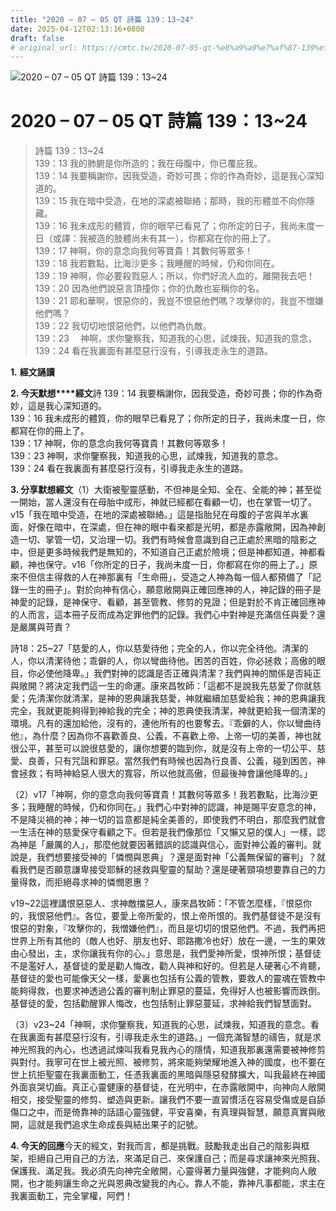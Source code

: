 ```yaml
---
title: "2020 – 07 – 05 QT 詩篇 139：13~24"
date: 2025-04-12T02:13:16+0800
draft: false
# original_url: https://cmtc.tw/2020-07-05-qt-%e8%a9%a9%e7%af%87-139%ef%bc%9a1324
---
```


![2020 – 07 – 05 QT 詩篇 139：13~24](/images/qt.jpg   "2020 – 07 – 05 QT 詩篇 139：13~24")

# 2020 – 07 – 05 QT 詩篇 139：13~24

> 詩篇 139：13~24  
> 139：13 我的肺腑是你所造的；我在母腹中，你已覆庇我。  
> 139：14 我要稱謝你，因我受造，奇妙可畏；你的作為奇妙，這是我心深知道的。  
> 139：15 我在暗中受造，在地的深處被聯絡；那時，我的形體並不向你隱藏。  
> 139：16 我未成形的體質，你的眼早已看見了；你所定的日子，我尚未度一日（或譯：我被造的肢體尚未有其一），你都寫在你的冊上了。  
> 139：17 神啊，你的意念向我何等寶貴！其數何等眾多！  
> 139：18 我若數點，比海沙更多；我睡醒的時候，仍和你同在。  
> 139：19 神啊，你必要殺戮惡人；所以，你們好流人血的，離開我去吧！  
> 139：20 因為他們說惡言頂撞你；你的仇敵也妄稱你的名。  
> 139：21 耶和華啊，恨惡你的，我豈不恨惡他們嗎？攻擊你的，我豈不憎嫌他們嗎？  
> 139：22 我切切地恨惡他們，以他們為仇敵。  
> 139：23 　神啊，求你鑒察我，知道我的心思，試煉我，知道我的意念，  
> 139：24 看在我裏面有甚麼惡行沒有，引導我走永生的道路。

**1.** **經文誦讀**

**2. 今天默想****經文**詩 139：14 我要稱謝你，因我受造，奇妙可畏；你的作為奇妙，這是我心深知道的。  
139：16 我未成形的體質，你的眼早已看見了；你所定的日子，我尚未度一日，你都寫在你的冊上了。  
139：17 神啊，你的意念向我何等寶貴！其數何等眾多！  
139：23 神啊，求你鑒察我，知道我的心思，試煉我，知道我的意念。  
139：24 看在我裏面有甚麼惡行沒有，引導我走永生的道路。

**3. 分享默想經文**（1）大衛被聖靈感動，不但神是全知、全在、全能的神；甚至從一開始，當人還沒有在母胎中成形，神就已經都在看顧一切，也在掌管一切了。v15「我在暗中受造，在地的深處被聯絡。」這是指胎兒在母腹的子宮與羊水裏面，好像在暗中，在深處，但在神的眼中看來都是光明，都是赤露敞開，因為神創造一切、掌管一切，又治理一切。我們有時候會意識到自己正處於黑暗的陰影之中，但是更多時候我們是無知的，不知道自己正處於險境；但是神都知道，神都看顧，神也保守。v16「你所定的日子，我尚未度一日，你都寫在你的冊上了。」原來不但信主得救的人在神那裏有「生命冊」，受造之人神為每一個人都預備了「記錄一生的冊子」。對於向神有信心，願意敞開與正確回應神的人，神記錄的冊子是神愛的記錄，是神保守、看顧，甚至管教、修剪的見證；但是對於不肯正確回應神的人而言，這本冊子反而成為定罪他們的記錄。我們心中對神是充滿信任與愛？還是嚴厲與苛責？

詩18：25~27「慈愛的人，你以慈愛待他；完全的人，你以完全待他。清潔的人，你以清潔待他；乖僻的人，你以彎曲待他。困苦的百姓，你必拯救；高傲的眼目，你必使他降卑。」我們對神的認識是否正確與清潔？我們與神的關係是否純正與敞開？將決定我們這一生的命運。康來昌牧師：「這都不是說我先慈愛了你就慈愛；先清潔你就清潔，是神的恩典讓我慈愛，神就繼續加慈愛給我；神的恩典讓我完全，我就更能夠得到神給我的完全；神的恩典使我清潔，神就更給我一個清潔的環境。凡有的還加給他，沒有的，連他所有的也要奪去。『乖僻的人，你以彎曲待他』，為什麼？因為你不喜歡善良、公義，不喜歡上帝、上帝一切的美善，神也就很公平，甚至可以說很慈愛的，讓你想要的臨到你，就是沒有上帝的一切公平、慈愛、良善，只有咒詛和罪惡。當然我們有時候也因為行良善、公義，碰到困苦，神會拯救；有時神給惡人很大的寬容，所以他就高傲，但最後神會讓他降卑的。」

（2）v17「神啊，你的意念向我何等寶貴！其數何等眾多！我若數點，比海沙更多；我睡醒的時候，仍和你同在。」我們心中對神的認識，神是賜平安意念的神，不是降災禍的神；神一切的旨意都是純全美善的，即使我們不明白，那麼我們就會一生活在神的慈愛保守看顧之下。但若是我們像那位「又懶又惡的僕人」一樣，認為神是「嚴厲的人」，那麼他就要因著錯誤的認識與信心，面對神公義的審判。就說是，我們想要接受神的「憐憫與恩典」？還是面對神「公義無保留的審判」？就看我們是否願意謙卑接受耶穌的拯救與聖靈的幫助？還是硬著頸項想要靠自己的力量得救，而拒絕尋求神的憐憫恩惠？

v19~22這裡講恨惡惡人、求神敵擋惡人，康來昌牧師：「不管怎麼樣，『恨惡你的，我恨惡他們』。各位，要愛上帝所愛的，恨上帝所恨的。我們基督徒不是沒有恨惡的對象，『攻擊你的，我憎嫌他們』，而且是切切的恨惡他們。不過，我們再把世界上所有其他的（敵人也好、朋友也好、耶路撒冷也好）放在一邊，一生的果效由心發出，主，求你讓我有你的心。」意思是，我們愛神所愛，恨神所恨；基督徒不是濫好人，基督徒的愛是勸人悔改，勸人與神和好的。但若是人硬著心不肯聽，基督徒的愛也可能像天父一樣，愛裏也包括有公義的管教，要救人的靈魂在管教中能夠得救，也要求神透過公義的審判制止罪惡的蔓延，免得好人也被影響而跌倒。基督徒的愛，包括勸醒罪人悔改，也包括制止罪惡蔓延，求神給我們智慧面對。

（3）v23~24「神啊，求你鑒察我，知道我的心思，試煉我，知道我的意念。看在我裏面有甚麼惡行沒有，引導我走永生的道路。」一個充滿智慧的禱告，就是求神光照我的內心，也透過試煉叫我看見我內心的隱情，知道我那裏還需要被神修剪與對付。我寧可在世上被光照、被修剪，將來能夠榮耀地進入神的國度，也不要在世上抗拒聖靈在我裏面動工，任憑我裏面的黑暗與隱惡發酵擴大，叫我最終在神國外面哀哭切齒。真正心靈健康的基督徒，在光明中，在赤露敞開中，向神向人敞開相交，接受聖靈的修剪、塑造與更新。讓我們不要一直習慣活在容易受傷或是自舔傷口之中，而是倚靠神的話語心靈強健，平安喜樂，有真理與智慧，願意真實與敞開，這就是我們追求生命成長與結出果子的記號。

**4. 今天的回應**今天的經文，對我而言，都是挑戰。鼓勵我走出自己的陰影與框架，拒絕自己用自己的方法，來滿足自己、來保護自己；而是尋求讓神來光照我、保護我、滿足我。我必須先向神完全敞開，心靈得著力量與強健，才能夠向人敞開，也才能夠讓生命之光與恩典改變我的內心。靠人不能，靠神凡事都能，求主在我裏面動工，完全掌權，阿們！